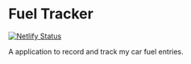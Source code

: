 # Fuel Tracker

[![Netlify Status](https://api.netlify.com/api/v1/badges/7b500313-5619-4f66-8195-273e468188e5/deploy-status)](https://app.netlify.com/sites/fuel-tracker/deploys)  


A application to record and track my car fuel entries.

